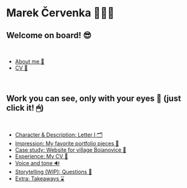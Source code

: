 # Marek Červenka 🙋🏻‍♂️

## Welcome on board! 😎
<br>

- [About me 📌](en-for-designers/03-aboutness/03-aboutness.md)
- [CV 📌](case-study.md)

<br>

## Work you can see, only with your eyes 👀 (just click it! 🖱)

<br>

- [Character & Description: Letter I 🗂](en-for-designers/03-aboutness/03-aboutness.md)
- [Impression: My favorite portfolio pieces 📄](case-study.md)
- [Case study: Website for village Bojanovice 📓](case-study.md)
- [Experience: My CV 📝](case-study.md)
- [Voice and tone 🔊](case-study.md)
- [Storytelling (WIP): Questions 📎](case-study.md)
- [Extra: Takeaways ⌛️](case-study.md)

<br>

